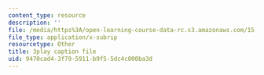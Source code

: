 ```yaml
---
content_type: resource
description: ''
file: /media/https%3A/open-learning-course-data-rc.s3.amazonaws.com/15-071-the-analytics-edge-spring-2017/9470cad43f795911b9f55dc4c000ba3d_Goi9xfybb80.vtt
file_type: application/x-subrip
resourcetype: Other
title: 3play caption file
uid: 9470cad4-3f79-5911-b9f5-5dc4c000ba3d
---
```

